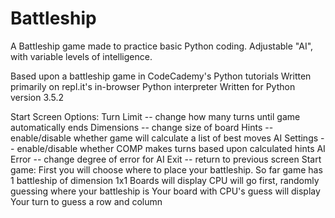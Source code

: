 # Battleship
A Battleship game made to practice basic Python coding. Adjustable "AI", with variable levels of intelligence.

Based upon a battleship game in CodeCademy's Python tutorials
Written primarily on repl.it's in-browser Python interpreter
Written for Python version 3.5.2

Start Screen
  Options:
    Turn Limit -- change how many turns until game automatically ends
    Dimensions -- change size of board
    Hints -- enable/disable whether game will calculate a list of best moves
    AI Settings -- enable/disable whether COMP makes turns based upon calculated hints
    AI Error -- change degree of error for AI
    Exit -- return to previous screen
  Start game:
    First you will choose where to place your battleship. So far game has 1 battleship of dimension 1x1
    Boards will display
    CPU will go first, randomly guessing where your battleship is
    Your board with CPU's guess will display
    Your turn to guess a row and column
